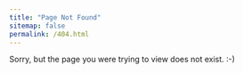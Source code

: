 ```yaml
---
title: "Page Not Found"
sitemap: false
permalink: /404.html
---
```


Sorry, but the page you were trying to view does not exist. :-)
